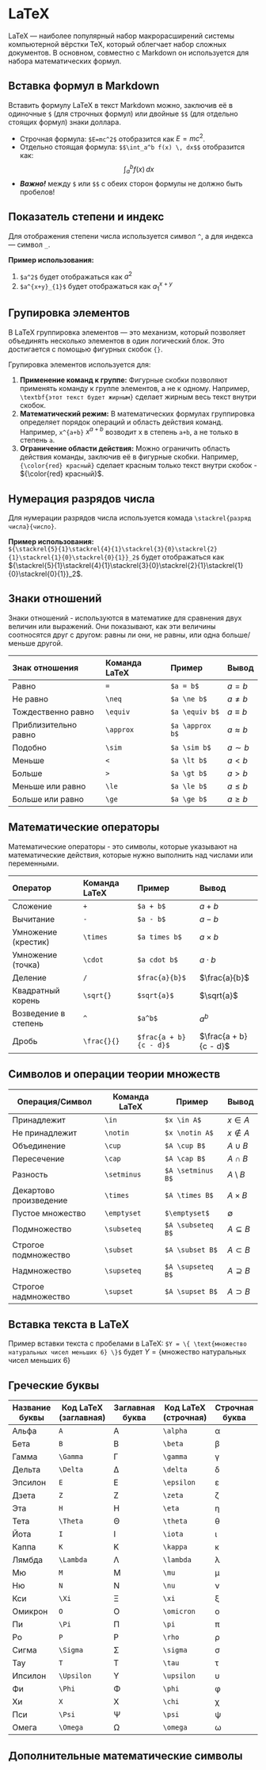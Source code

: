 # LaTeX
LaTeX — наиболее популярный набор макрорасширений системы компьютерной вёрстки TeX, который облегчает набор сложных документов. В основном, совместно с Markdown он используется для набора математических формул.
    
    
## Вставка формул в Markdown
Вставить формулу LaTeX в текст Markdown можно, заключив её в одиночные `$` (для строчных формул) или двойные `$$` (для отдельно стоящих формул) знаки доллара.
- Строчная формула: `$E=mc^2$` отобразится как $E=mc^2$.
- Отдельно стоящая формула: `$$\int_a^b f(x) \, dx$$`
  отобразится как:
  $$\int_a^b f(x) \, dx$$
- ***Важно!*** между `$` или `$$` с обеих сторон формулы не должно быть пробелов!


## Показатель степени и индекс
Для отображения степени числа используется символ `^`, а для индекса — символ `_`. 

**Пример использования:**
1. `$a^2$` будет отображаться как $a^2$
2. `$a^{x+y}_{1}$` будет отображаться как $a^{x+y}_{1}$

    
## Групировка элементов
В LaTeX группировка элементов — это механизм, который позволяет объединять несколько элементов в один логический блок. Это достигается с помощью фигурных скобок `{}`.

Групировка элементов используется для:
1. **Применение команд к группе:** Фигурные скобки позволяют применять команду к группе элементов, а не к одному. Например, `\textbf{этот текст будет жирным}` сделает жирным весь текст внутри скобок.
2. **Математический режим:** В математических формулах группировка определяет порядок операций и область действия команд. Например, `x^{a+b}` $x^{a+b}$ возводит x в степень `a+b`, а не только в степень `a`.
3. **Ограничение области действия:** Можно ограничить область действия команды, заключив её в фигурные скобки. Например, `{\color{red} красный}` сделает красным только текст внутри скобок - ${\color{red} красный}$.

    
## Нумерация разрядов числа
Для нумерации разрядов числа используется комада `\stackrel{разряд числа}{число}`. 

**Пример использования:**     
`${\stackrel{5}{1}\stackrel{4}{1}\stackrel{3}{0}\stackrel{2}{1}\stackrel{1}{0}\stackrel{0}{1}}_2$` будет отображаться как ${\stackrel{5}{1}\stackrel{4}{1}\stackrel{3}{0}\stackrel{2}{1}\stackrel{1}{0}\stackrel{0}{1}}_2$.

## Знаки отношений

Знаки отношений - используются в математике для сравнения двух величин или выражений. Они показывают, как эти величины соотносятся друг с другом: равны ли они, не равны, или одна больше/меньше другой.

| Знак отношения       | Команда LaTeX   | Пример          | Вывод         |
|:---------------------|:----------------|:----------------|:--------------|
| Равно                | `=`             | `$a = b$`       | $a = b$       |
| Не равно             | `\neq`          | `$a \ne b$`     | $a \ne b$     |
| Тождественно равно   | `\equiv`        | `$a \equiv b$`  | $a \equiv b$  |
| Приблизительно равно | `\approx`       | `$a \approx b$` | $a \approx b$ |
| Подобно              | `\sim`          | `$a \sim b$`    | $a \sim b$    |
| Меньше               | `<`             | `$a \lt b$`     | $a \lt b$     |
| Больше               | `>`             | `$a \gt b$`     | $a \gt b$     |
| Меньше или равно     | `\le`          | `$a \le b$`     | $a \le b$     |
| Больше или равно     | `\ge`          | `$a \ge b$`     | $a \ge b$     |    

## Математические операторы

Математические операторы - это символы, которые указывают на математические действия, которые нужно выполнить над числами или переменными.

| Оператор             | Команда LaTeX   | Пример                 | Вывод                 |
|:---------------------|:----------------|:-----------------------|:----------------------|
| Сложение             | `+`             | `$a + b$`              | $a + b$               |
| Вычитание            | `-`             | `$a - b$`              | $a - b$               |
| Умножение (крестик)  | `\times`        | `$a times b$`          | $a \times b$          |
| Умножение (точка)    | `\cdot`         | `$a cdot b$`           | $a \cdot b$           |
| Деление              | `/`             | `$frac{a}{b}$`         | $\frac{a}{b}$         |
| Квадратный корень    | `\sqrt{}`       | `$sqrt{a}$`            | $\sqrt{a}$            |
| Возведение в степень | `^`             | `$a^b$`                | $a^b$                 |
| Дробь                | `\frac{}{}`     | `$frac{a + b}{c - d}$` | $\frac{a + b}{c - d}$ |

##  Cимволов и операции теории множеств

| Операция/Символ | Команда LaTeX | Пример | Вывод |
|-----------------|---------------|--------|-------|
| Принадлежит     | `\in` | `$x \in A$` | $x \in A$ |
| Не принадлежит  | `\notin` | `$x \notin A$` | $x \notin A$ |
| Объединение     | `\cup` | `$A \cup B$` | $A \cup B$ |
| Пересечение     | `\cap` | `$A \cap B$` | $A \cap B$ |
| Разность        | `\setminus` | `$A \setminus B$` | $A \setminus B$ |
| Декартово произведение | `\times` | `$A \times B$` | $A \times B$ |
| Пустое множество | `\emptyset` | `$\emptyset$` | $\emptyset$ |
| Подмножество    | `\subseteq` | `$A \subseteq B$` | $A \subseteq B$ |
| Строгое подмножество | `\subset` | `$A \subset B$` | $A \subset B$ |
| Надмножество | `\supseteq` | `$A \supseteq B$` | $A \supseteq B$ |
| Строгое надмножество | `\supset` | `$A \supset B$` | $A \supset B$ |

## Вставка текста в LaTeX
Пример вставки текста с пробелами в LaTeX: 
`$Y = \{ \text{множество натуральных чисел меньших 6} \}$` будет $Y = \{\text{множество натуральных чисел меньших 6}\}$

## Греческие буквы

| Название буквы | Код LaTeX (заглавная) | Заглавная буква | Код LaTeX (строчная) | Строчная буква |
|---|---|---|---|---|
| Альфа | `A`  | A | `\alpha` | α |
| Бета | `B` | B | `\beta` | β |
| Гамма | `\Gamma` | Γ | `\gamma` | γ |
| Дельта | `\Delta` | Δ | `\delta` | δ |
| Эпсилон | `E` | E | `\epsilon` | ε |
| Дзета | `Z` | Z | `\zeta` | ζ |
| Эта | `H` | H | `\eta` | η |
| Тета | `\Theta` | Θ | `\theta` | θ |
| Йота | `I` | I | `\iota` | ι |
| Каппа | `K` | K | `\kappa` | κ |
| Лямбда | `\Lambda` | Λ | `\lambda` | λ |
| Мю | `M` | M | `\mu` | μ |
| Ню | `N` | N | `\nu` | ν |
| Кси | `\Xi` | Ξ | `\xi` | ξ |
| Омикрон | `O` | O | `\omicron` | ο |
| Пи | `\Pi` | Π | `\pi` | π |
| Ро | `P` | P | `\rho` | ρ |
| Сигма | `\Sigma` | Σ | `\sigma` | σ | 
| Тау | `T` | T | `\tau` | τ |
| Ипсилон | `\Upsilon` | Υ | `\upsilon` | υ |
| Фи | `\Phi` | Φ | `\phi` | φ |
| Хи | `X` | X | `\chi` | χ |
| Пси | `\Psi` | Ψ | `\psi` | ψ |
| Омега | `\Omega` | Ω | `\omega` | ω |

## Дополнительные математические символы


